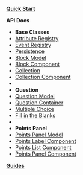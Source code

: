 [**Quick Start**](quick-start/installation.md)

**API Docs**

- **Base Classes**
- [Attribute Registry](api-docs/base-classes/attribute-registry.md)
- [Event Registry](api-docs/base-classes/event-registry.md)
- [Persistence](api-docs/base-classes/persistence.md)
- [Block Model](api-docs/base-classes/block-model.md)
- [Block Component](api-docs/base-classes/block-component.md)
- [Collection](api-docs/base-classes/collection.md)
- [Collection Component](api-docs/base-classes/collection-component.md)
-
- **Question**
- [Question Model](api-docs/question/question-model.md)
- [Question Container](api-docs/question/question-container.md)
- [Multiple Choice](api-docs/question/multiple-choice.md)
- [Fill in the Blanks](api-docs/question/fill-blanks.md)
-
- **Points Panel**
- [Points Panel Model](api-docs/points-panel/points-panel-model.md)
- [Points Label Component](api-docs/points-panel/points-label-component.md)
- [Points List Component](api-docs/points-panel/points-list-component.md)
- [Points Panel Component](api-docs/points-panel/points-panel-component.md)

[**Guides**](guides/multiple-choice.md)
